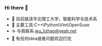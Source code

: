 ### Hi there 👋
- 🌱 目前就读华北理工大学，智能科学与技术系
- :ledger: 主要工具:C++\Python\Vim\OpenSuse
- :coffee: 与我联系:wu_lizhao@yeah.net
- 💬 有任何idea或者问题欢迎打扰

<!--
**Wlzzzz-del/Wlzzzz-del** is a ✨ _special_ ✨ repository because its `README.md` (this file) appears on your GitHub profile.

Here are some ideas to get you started:

- 🔭 I’m currently working on ...
- 🌱 I’m currently learning ...
- 👯 I’m looking to collaborate on ...
- 🤔 I’m looking for help with ...
- 💬 Ask me about ...
- 📫 How to reach me: ...
- 😄 Pronouns: ...
- ⚡ Fun fact: ...
-->
